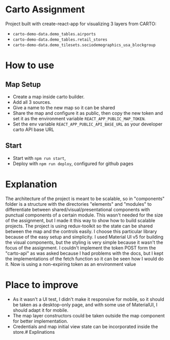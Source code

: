 # Carto Assignment

Project built with create-react-app for visualizing 3 layers from CARTO:
- `carto-demo-data.demo_tables.airports`
- `carto-demo-data.demo_tables.retail_stores`
- `carto-demo-data.demo_tilesets.sociodemographics_usa_blockgroup`

# How to use

## Map Setup

- Create a map inside carto builder.
- Add all 3 sources.
- Give a name to the new map so it can be shared
- Share the map and configure it as public, then copy the new token and set it as the environment variable `REACT_APP_PUBLIC_MAP_TOKEN`.
- Set the env variable `REACT_APP_PUBLIC_API_BASE_URL` as your developer carto API base URL

## Start

- Start with `npm run start`,
- Deploy with `npm run deploy`, configured for github pages

# Explanation

The architecture of the project is meant to be scalable, so in "components" folder is a structure with the directories "elements" and "modules" to differentiate between shared/visual/presentational components with punctual components of a certain module. This wasn't needed for the size of the assignment, but I made it this way to show how to build scalable projects. 
The project is using redux-toolkit so the state can be shared between the map and the controls easily. I choose this particular library because of the easy setup and simplicity.
I used Material UI v5 for building the visual components, but the styling is very simple because it wasn't the focus of the assignment.
I couldn't implement the token POST form the "carto-api" as was asked because I had problems with the docs, but I kept the implementations of the fetch function so it can be seen how I would do it. Now is using a non-expiring token as an environment value

# Place to improve
- As it wasn't a UI test, I didn't make it responsive for mobile, so it should be taken as a desktop-only page, and with some use of MaterialUI, I should adapt it for mobile.
- The map layer constructors could be taken outside the map component for better implementation.
- Credentials and map initial view state can be incorporated inside the store.# Explinations
